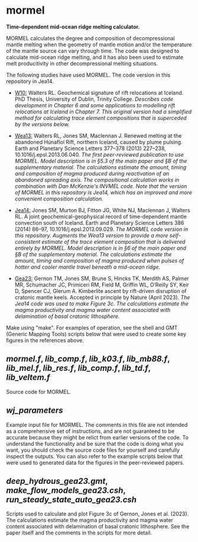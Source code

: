 # mormel
**Time-dependent mid-ocean ridge melting calculator.**

MORMEL calculates the degree and composition of decompressional mantle melting when the geometry of mantle motion and/or the temperature of the mantle source can vary through time.  The code was designed to calculate mid-ocean ridge melting, and it has also been used to estimate melt producitivity in other decompressional melting situations.

The following studies have used MORMEL.  The code version in this repository in Jea14.

- [W10:](http://www.tara.tcd.ie/handle/2262/78244)  Walters RL.  Geochemical signature of rift relocations at Iceland.  PhD Thesis, University of Dublin, Trinity College.  *Describes code development in Chapter 6 and some applications to modelling rift relocations at Iceland in Chapter 7.  This original version had a simplified method for calculating trace element compositions that is superceded by the versions below.*

- [Wea13:](http://doi.org/10.1016/j.epsl.2013.06.040)  Walters RL, Jones SM, Maclennan J.  Renewed melting at the abandoned Húnafloí Rift, northern Iceland, caused by plume pulsing.  Earth and Planetary Science Letters 377–378 (2013) 227–238, 10.1016/j.epsl.2013.06.040.  *The first peer-reviewed publication to use MORMEL.  Model description is in §5.3 of the main paper and §B of the supplementary material.  The calculations estimate the amount, timing and composition of magma produced during reactivation of an abandoned spreading axis.  The compositional calculation works in combination with Dan McKenzie's INVMEL code.  Note that the version of MORMEL in this repository is Jea14, which has an improved and more convenient composition calculation.*  

- [Jea14:](http://doi.org/10.1016/j.epsl.2013.09.029) Jones SM, Murton BJ, Fitton JG, White NJ, Maclennan J, Walters RL.  A joint geochemical-geophysical record of time-dependent mantle convection south of Iceland.  Earth and Planetary Science Letters 386 (2014) 86–97, 10.1016/j.epsl.2013.09.029.  *The MORMEL code version in this repository.  Augments the Wea13 version to provide a more self-consistent estimate of the trace element composition that is delivered entirely by MORMEL.  Model description is in §6 of the main paper and §B of the supplementary material.  The calculations estimate the amount, timing and composition of magma produced when pulses of hotter and cooler mantle travel beneath a mid-ocean ridge.*  

- [Gea23:](http://doi.org/10.21203/rs.3.rs-986686/v1)  Gernon TM, Jones SM, Brune S, Hincks TK, Merdith AS, Palmer MR, Schumacher JC, Primiceri RM, Field M, Griffin WL, O’Reilly SY, Keir D, Spencer CJ, Glerum A.  Kimberlite ascent by rift-driven disruption of cratonic mantle keels.  Accepted in principle  by Nature (April 2023).  *The Jea14 code was used to make Figure 3c.  The calculations estimate the magma productivity and magma water content associated with delamination of basal cratonic lithosphere.*

 

Make using "make". For examples of operation, see the shell and GMT (Generic Mapping Tools) scripts below that were used to create some key figures in the references above.  

## *mormel.f*, *lib_comp.f*, *lib_k03.f*, *lib_mb88.f*, *lib_mel.f*, *lib_res.f*, *lib_comp.f*, *lib_td.f*, *lib_veltem.f*

Source code for MORMEL.

## *wj_parameters*

Example input file for MORMEL.  The comments in this file are not intended as a comprehensive set of instructions, and are not guaranteed to be accurate because they might be relict from earlier versions of the code.  To understand the functionality and be sure that the code is doing what you want, you should check the source code files for yourself and carefully inspect the outputs.  You can also refer to the example scripts below that were used to generated data for the figures in the peer-reviewed papers.

## *deep_hydrous_gea23.gmt*, *make_flow_models_gea23.csh*, *run_steady_state_auto_gea23.csh*

Scripts used to calculate and plot Figure 3c of Gernon, Jones et al. (2023).  The calculations estimate the magma productivity and magma water content associated with delamination of basal cratonic lithosphere.  See the paper itself and the comments in the scripts for more detail.  


